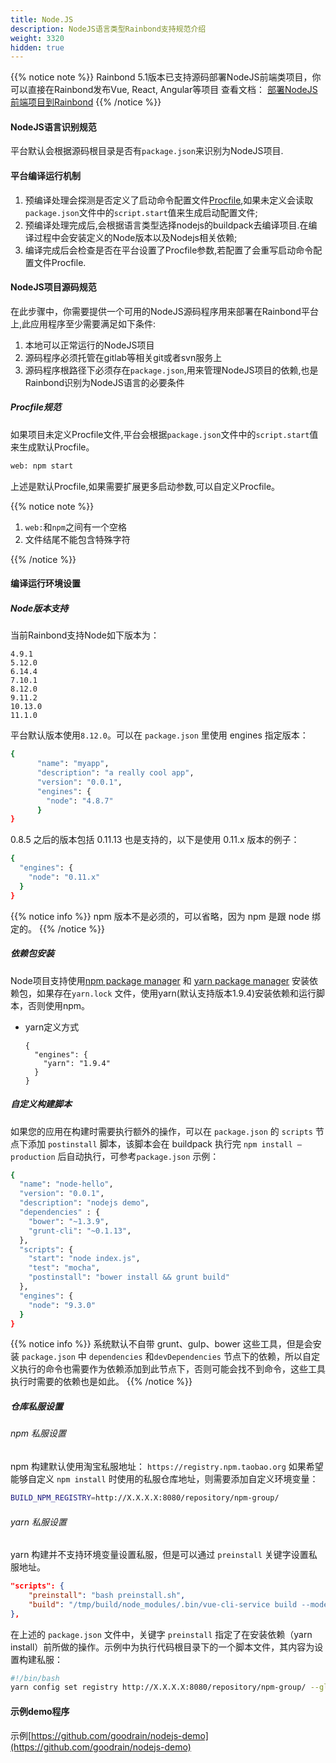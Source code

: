 ```yaml
---
title: Node.JS
description: NodeJS语言类型Rainbond支持规范介绍
weight: 3320
hidden: true
---
```


{{% notice note %}}
Rainbond 5.1版本已支持源码部署NodeJS前端类项目，你可以直接在Rainbond发布Vue, React, Angular等项目
查看文档： <a href="../nodejs-static/">部署NodeJS前端项目到Rainbond</a>
{{% /notice %}}

#### NodeJS语言识别规范
平台默认会根据源码根目录是否有`package.json`来识别为NodeJS项目.

#### 平台编译运行机制

1. 预编译处理会探测是否定义了启动命令配置文件[Procfile](../etc/procfile/),如果未定义会读取`package.json`文件中的`script.start`值来生成启动配置文件;
2. 预编译处理完成后,会根据语言类型选择nodejs的buildpack去编译项目.在编译过程中会安装定义的Node版本以及Nodejs相关依赖;
3. 编译完成后会检查是否在平台设置了Procfile参数,若配置了会重写启动命令配置文件Procfile.

#### NodeJS项目源码规范

在此步骤中，你需要提供一个可用的NodeJS源码程序用来部署在Rainbond平台上,此应用程序至少需要满足如下条件:

1. 本地可以正常运行的NodeJS项目
2. 源码程序必须托管在gitlab等相关git或者svn服务上
3. 源码程序根路径下必须存在`package.json`,用来管理NodeJS项目的依赖,也是Rainbond识别为NodeJS语言的必要条件

##### Procfile规范

如果项目未定义Procfile文件,平台会根据`package.json`文件中的`script.start`值来生成默认Procfile。

```bash
web: npm start
```

上述是默认Procfile,如果需要扩展更多启动参数,可以自定义Procfile。

{{% notice note %}}

1. `web:`和`npm`之间有一个空格
2. 文件结尾不能包含特殊字符

{{% /notice %}}


#### 编译运行环境设置

##### Node版本支持

当前Rainbond支持Node如下版本为：

```
4.9.1 
5.12.0 
6.14.4 
7.10.1 
8.12.0 
9.11.2
10.13.0 
11.1.0 
```

平台默认版本使用`8.12.0`。可以在 `package.json` 里使用 engines 指定版本：

```bash
{
      "name": "myapp",
      "description": "a really cool app",
      "version": "0.0.1",
      "engines": {
        "node": "4.8.7"
      }
}
```

0.8.5 之后的版本包括 0.11.13 也是支持的，以下是使用 0.11.x 版本的例子：

```bash
{
  "engines": {
    "node": "0.11.x"
  }
}
```

{{% notice info %}}
npm 版本不是必须的，可以省略，因为 npm 是跟 node 绑定的。
{{% /notice %}}

##### 依赖包安装 

Node项目支持使用[npm package manager](https://www.npmjs.com/) 和 [yarn package manager](https://yarnpkg.com/) 安装依赖包，如果存在`yarn.lock` 文件，使用yarn(默认支持版本1.9.4)安装依赖和运行脚本，否则使用npm。

* yarn定义方式

  ```
  {
    "engines": {
      "yarn": "1.9.4"
    }
  }
  ```


##### 自定义构建脚本

如果您的应用在构建时需要执行额外的操作，可以在 `package.json` 的 `scripts` 节点下添加 `postinstall`
脚本，该脚本会在 buildpack 执行完 `npm install —production` 后自动执行，可参考`package.json` 示例：

```bash
{
  "name": "node-hello",
  "version": "0.0.1",
  "description": "nodejs demo",
  "dependencies" : {
    "bower": "~1.3.9",
    "grunt-cli": "~0.1.13",
  },
  "scripts": {
    "start": "node index.js",
    "test": "mocha",
    "postinstall": "bower install && grunt build"
  },
  "engines": {
    "node": "9.3.0"
  }
}
```

{{% notice info %}}
系统默认不自带 grunt、gulp、bower 这些工具，但是会安装 `package.json` 中 `dependencies` 和`devDependencies` 节点下的依赖，所以自定义执行的命令也需要作为依赖添加到此节点下，否则可能会找不到命令，这些工具执行时需要的依赖也是如此。
{{% /notice %}}

##### 仓库私服设置

###### npm 私服设置

npm 构建默认使用淘宝私服地址： `https://registry.npm.taobao.org`
如果希望能够自定义 `npm install` 时使用的私服仓库地址，则需要添加自定义环境变量：

```bash
BUILD_NPM_REGISTRY=http://X.X.X.X:8080/repository/npm-group/
```

###### yarn 私服设置

yarn 构建并不支持环境变量设置私服，但是可以通过 `preinstall` 关键字设置私服地址。

```json
"scripts": {
	"preinstall": "bash preinstall.sh",
	"build": "/tmp/build/node_modules/.bin/vue-cli-service build --mode test"
},
```

在上述的 `package.json` 文件中，关键字 `preinstall` 指定了在安装依赖（yarn install）前所做的操作。示例中为执行代码根目录下的一个脚本文件，其内容为设置构建私服：

```bash
#!/bin/bash
yarn config set registry http://X.X.X.X:8080/repository/npm-group/ --global
```

#### 示例demo程序

示例[https://github.com/goodrain/nodejs-demo](https://github.com/goodrain/nodejs-demo)

